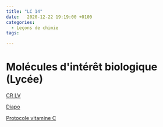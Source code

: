 ```yaml
---
title: "LC 14"
date:   2020-12-22 19:19:00 +0100
categories:
  - Leçons de chimie
tags:

---
```

# Molécules d'intérêt biologique (Lycée)

[CR LV](/assets/pdf/LC14.pdf)

<object class="pdf fitvidsignore" data="/assets/pdf/LC14.pdf" type="application/pdf"></object>

<a href="/assets/pptx/LC14.pptx" download>Diapo</a>

<a href="/assets/pdf/protovitamineC.pdf" download>Protocole vitamine C</a>

